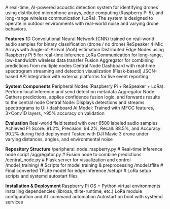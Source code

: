 A real-time, AI-powered acoustic detection system for identifying drones using distributed microphone arrays, edge computing (Raspberry Pi 5), and long-range wireless communication (LoRa). The system is designed to operate in outdoor environments with real-world noise and varying drone behaviors.

**Features**
1D Convolutional Neural Network (CNN) trained on real-world audio samples for binary classification (drone / no drone)
ReSpeaker 4-Mic Arrays with Angle-of-Arrival (AoA) estimation
Distributed Edge Nodes using Raspberry Pi 5 for real-time inference
LoRa Communication for long-range, low-bandwidth wireless data transfer
Fusion Aggregator for combining predictions from multiple nodes
Central Node Dashboard with real-time spectrogram streaming and detection visualization (Flask-based)
JSON-based API integration with external platforms for live event reporting

**System Components**
Peripheral Nodes (Raspberry Pi + ReSpeaker + LoRa): Perform local inference and send detection metadata
Aggregator Node: Gathers predictions, applies confidence fusion logic, and forwards results to the central node
Central Node: Displays detections and streams spectrograms to UI / dashboard
AI Model: Trained with MFCC features, 3×Conv1D layers, >95% accuracy on validation

**Evaluation**
Real-world field tested with over 6500 labeled audio samples
Achieved F1 Score: 91.2%, Precision: 94.2%, Recall: 88.5%, and Accuracy: 90.2% during field deployment
Tested with DJI Mavic 3 drone under varying distances, angles, and environmental noise

**Repository Structure**
/peripheral_node_raspberry.py     # Real-time inference node script
/aggregator.py                    # Fusion node to combine predictions
/central_node.py                  # Flask server for visualization and control
/model_training/                  # Scripts for model training & preprocessing
/model.tflite                     # Final converted TFLite model for edge inference
/setup/                           # LoRa setup scripts and systemd autostart files

**Installation & Deployment**
Raspberry Pi OS + Python virtual environments
Installing dependencies (librosa, tflite-runtime, etc.)
LoRa module configuration and AT command automation
Autostart on boot with systemd services
